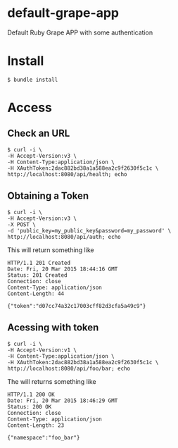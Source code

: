 # default-grape-app
Default Ruby Grape APP with some authentication

# Install

```
$ bundle install
```

# Access

## Check an URL
```
$ curl -i \
-H Accept-Version:v3 \
-H Content-Type:application/json \
-H XAuthToken:2dac882bd38a1a588ea2c9f2630f5c1c \
http://localhost:8080/api/health; echo
```

## Obtaining a Token
```
$ curl -i \
-H Accept-Version:v3 \
-X POST \
-d 'public_key=my_public_key&password=my_password' \
http://localhost:8080/api/auth; echo
```

This will return something like
```
HTTP/1.1 201 Created
Date: Fri, 20 Mar 2015 18:44:16 GMT
Status: 201 Created
Connection: close
Content-Type: application/json
Content-Length: 44

{"token":"d07cc74a32c17003cff82d3cfa5a49c9"}
```

## Acessing with token
```
$ curl -i \
-H Accept-Version:v1 \
-H Content-Type:application/json \
-H XAuthToken:2dac882bd38a1a588ea2c9f2630f5c1c \
http://localhost:8080/api/foo/bar; echo
```

The will returns something like
```
HTTP/1.1 200 OK
Date: Fri, 20 Mar 2015 18:46:29 GMT
Status: 200 OK
Connection: close
Content-Type: application/json
Content-Length: 23

{"namespace":"foo_bar"}
```
